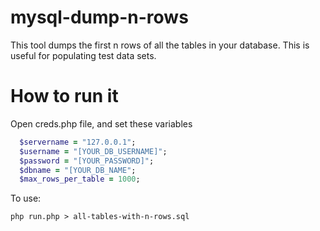 # mysql-dump-n-rows
This tool dumps the first n rows of all the tables in your database.  This is useful for populating test data sets. 

# How to run it 

Open creds.php file, and set these variables

```ruby
  $servername = "127.0.0.1";
  $username = "[YOUR_DB_USERNAME]"; 
  $password = "[YOUR_PASSWORD]";
  $dbname = "[YOUR_DB_NAME";
  $max_rows_per_table = 1000; 
```

To use: 

    php run.php > all-tables-with-n-rows.sql 
    
